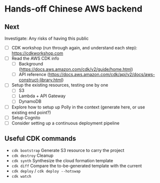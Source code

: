 # Hands-off Chinese AWS backend

## Next

Investigate: Any risks of having this public

- [ ] CDK workshop (run through again, and understand each step): https://cdkworkshop.com
- [ ] Read the AWS CDK info
    - [ ] Background (https://docs.aws.amazon.com/cdk/v2/guide/home.html)
    - [ ] API reference (https://docs.aws.amazon.com/cdk/api/v2/docs/aws-construct-library.html)
- [ ] Setup the existing resources, testing one by one
    - [ ] S3
    - [ ] Lambda + API Gateway
    - [ ] DynamoDB
- [ ] Explore how to setup up Polly in the context (generate here, or use existing end point?)
- [ ] Setup Cognito
- [ ] Consider setting up a continuous deployment pipeline

## Useful CDK commands

* `cdk bootstrap` Generate S3 resource to carry the project
* `cdk destroy` Cleanup
* `cdk synth` Synthesize the cloud formation template
* `cdk diff` Compare the to-be-generated template with the current
* `cdk deploy` / `cdk deploy --hotswap`
* `cdk watch`
